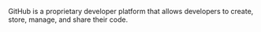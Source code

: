 GitHub is a proprietary developer platform that allows developers to create, store, manage, and share their code.
